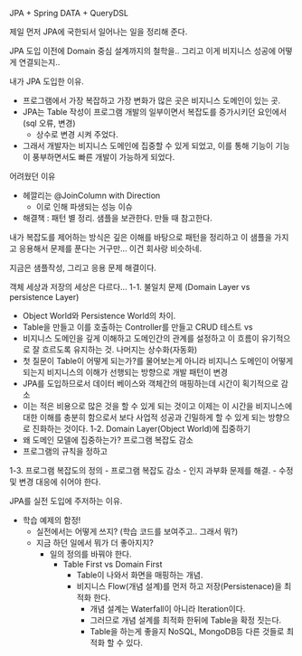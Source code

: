 JPA + Spring DATA + QueryDSL

제일 먼저 JPA에 국한되서 일어나는 일을 정리해 준다.

JPA 도입 이전에 Domain 중심 설계까지의 철학을.. 그리고 이게 비지니스 성공에 어떻게 연결되는지..

내가 JPA 도입한 이유.
- 프로그램에서 가장 복잡하고 가장 변화가 많은 곳은 비지니스 도메인이 있는 곳.
- JPA는 Table 작성이 프로그램 개발의 일부이면서 복잡도를 증가시키던 요인에서(sql 오류, 변경) 
	- 상수로 변경 시켜 주었다.
- 그래서 개발자는 비지니스 도메인에 집중할 수 있게 되었고, 이를 통해 기능이 기능이 풍부하면서도 빠른 개발이 가능하게 되었다.

어려웠던 이유
- 헤깔리는 @JoinColumn with Direction
	- 이로 인해 파생되는 성능 이슈
- 해결책 : 패턴 별 정리. 샘플을 보관한다. 만들 때 참고한다.

내가 복잡도를 제어하는 방식은 깊은 이해를 바탕으로 패턴을 정리하고 이 샘플을 가지고 응용해서 문제를 푼다는 거구만... 이건 회사랑 비슷하네.

지금은 샘플작성, 그리고 응용 문제 해결이다.


객체 세상과 저장의 세상은 다르다...
1-1. 불일치 문제 (Domain Layer vs persistence Layer)
- Object World와 Persistence World의 차이.
- Table을 만들고 이를 호출하는 Controller를 만들고 CRUD 테스트 vs
- 비지니스 도메인을 깊게 이해하고 도메인간의 관계를 설정하고 이 흐름이 유기적으로 잘 흐르도록 유지하는 것. 나머지는 상수화(자동화)
- 첫 질문이 Table이 어떻게 되는가?를 물어보는게 아니라 비지니스 도메인이 어떻게 되는지 비지니스의 이해가 선행되는 방향으로 개발 패턴이 변경
- JPA를 도입하므로서 데이터 베이스와 객체간의 매핑하는데 시간이 획기적으로 감소
- 이는 적은 비용으로 많은 것을 할 수 있게 되는 것이고 이제는 이 시간을 비지니스에 대한 이해를 충분히 함으로서 보다 사업적 성공과 긴밀하게 할 수 있게 되는 방향으로 진화하는 것이다.
1-2. Domain Layer(Object World)에 집중하기
- 왜 도메인 모델에 집중하는가? 프로그램 복잡도 감소
- 프로그램의 규칙을 정하고


1-3. 프로그램 복잡도의 정의
	- 프로그램 복잡도 감소
	- 인지 과부화 문제를 해결.
	- 수정 및 변경 대응에 쉬어야 한다.

JPA를 실전 도입에 주저하는 이유.
- 학습 예제의 함정!
	- 실전에서는 어떻게 쓰지? (학습 코드를 보여주고.. 그래서 뭐?)
	- 지금 하던 일에서 뭐가 더 좋아지지?
		- 일의 정의를 바꿔야 한다.
			- Table First vs Domain First
				- Table이 나와서 화면을 매핑하는 개념.
				- 비지니스 Flow(개념 설계)를 먼저 하고 저장(Persistenace)을 최적화 한다.
					- 개념 설계는 Waterfall이 아니라 Iteration이다. 
					- 그러므로 개념 설계를 최적화 한뒤에 Table을 확정 짓는다.
					- Table을 하는게 좋을지 NoSQL, MongoDB등 다른 것들로 최적화 할 수 있다.

